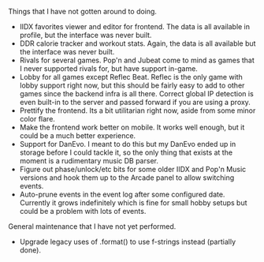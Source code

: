 Things that I have not gotten around to doing.

 - IIDX favorites viewer and editor for frontend. The data is all available in profile, but the interface was never built.
 - DDR calorie tracker and workout stats. Again, the data is all available but the interface was never built.
 - Rivals for several games. Pop'n and Jubeat come to mind as games that I never supported rivals for, but have support in-game.
 - Lobby for all games except Reflec Beat. Reflec is the only game with lobby support right now, but this should be fairly easy to add to other games since the backend infra is all there. Correct global IP detection is even built-in to the server and passed forward if you are using a proxy.
 - Prettify the frontend. Its a bit utilitarian right now, aside from some minor color flare.
 - Make the frontend work better on mobile. It works well enough, but it could be a much better experience.
 - Support for DanEvo. I meant to do this but my DanEvo ended up in storage before I could tackle it, so the only thing that exists at the moment is a rudimentary music DB parser.
 - Figure out phase/unlock/etc bits for some older IIDX and Pop'n Music versions and hook them up to the Arcade panel to allow switching events.
 - Auto-prune events in the event log after some configured date. Currently it grows indefinitely which is fine for small hobby setups but could be a problem with lots of events.

General maintenance that I have not yet performed.

 - Upgrade legacy uses of .format() to use f-strings instead (partially done).
